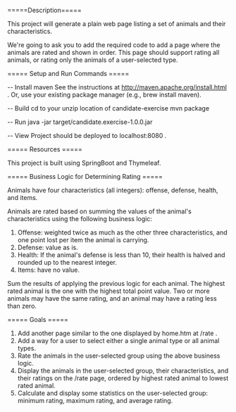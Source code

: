 =====Description=====

This project will generate a plain web page listing a set of animals and their characteristics.

We're going to ask you to add the required code to add a page where the animals are rated and shown in order.
This page should support rating all animals, or rating only the animals of a user-selected type.

===== Setup and Run Commands =====

-- Install maven
See the instructions at http://maven.apache.org/install.html .
Or, use your existing package manager (e.g., brew install maven).

-- Build
cd to your unzip location of candidate-exercise
mvn package

-- Run
java -jar target/candidate.exercise-1.0.0.jar

-- View
Project should be deployed to localhost:8080 .

===== Resources =====

This project is built using SpringBoot and Thymeleaf.


===== Business Logic for Determining Rating =====

Animals have four characteristics (all integers): offense, defense, health, and items.

Animals are rated based on summing the values of the animal's characteristics using the following business logic:

1. Offense: weighted twice as much as the other three characteristics, and one point lost per item the animal is carrying.
2. Defense: value as is.
3. Health: If the animal's defense is less than 10, their health is halved and rounded up to the nearest integer.
4. Items: have no value.

Sum the results of applying the previous logic for each animal. The highest rated animal is the one with the highest total point value. Two or more
 animals may have the same rating, and an animal may have a rating less than zero.


===== Goals =====

1. Add another page similar to the one displayed by home.htm at /rate .
2. Add a way for a user to select either a single animal type or all animal types.
3. Rate the animals in the user-selected group using the above business logic.
4. Display the animals in the user-selected group, their characteristics, and their ratings on the /rate page, ordered by highest rated animal to lowest rated animal.
5. Calculate and display some statistics on the user-selected group: minimum rating, maximum rating, and average rating.

